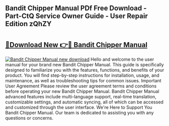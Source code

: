 ## Bandit Chipper Manual PDf Free Download - Part-CtQ Service Owner Guide - User Repair Edition zQhZY

# <h2><a href="http://bc48843.oget.top/?id=Bandit+Chipper+Manual">🔗Download New 👉🔴 Bandit Chipper Manual</a></h2>

[![Bandit Chipper Manual new download](https://i.imgur.com/5g1atiW.png)](http://bc48843.oget.top/?id=Bandit+Chipper+Manual)
Hello and welcome to the user manual for your brand new Bandit Chipper Manual. This guide is specifically designed to familiarize you with the features, functions, and benefits of your product. You will find step-by-step instructions for installation, usage, and maintenance, as well as troubleshooting tips for common issues. Important User Agreement Please review the user agreement terms and conditions before operating your new Bandit Chipper Manual. Bandit Chipper Manual advanced features include multi-language support, real-time translation, customizable settings, and automatic syncing, all of which can be accessed and customized through the user interface. We're Here to Support You Bandit Chipper Manual. Our team is dedicated to assisting you with any questions or concerns.
